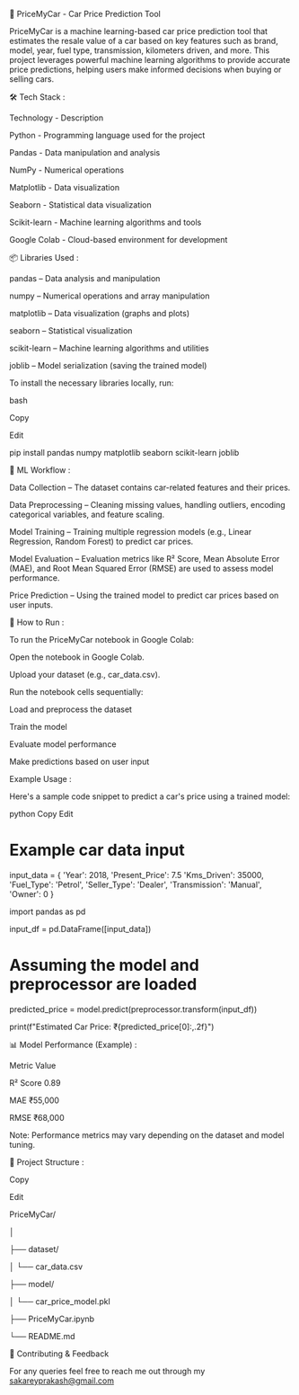 🚗 PriceMyCar - Car Price Prediction Tool

PriceMyCar is a machine learning-based car price prediction tool that estimates the resale value of a car based on key features such as brand, model, year, fuel type, transmission, kilometers driven, and more. This project leverages powerful machine learning algorithms to provide accurate price predictions, helping users make informed decisions when buying or selling cars.

🛠️ Tech Stack :

Technology        -           Description

Python	          -           Programming language used for the project

Pandas	          -           Data manipulation and analysis

NumPy	          -           Numerical operations

Matplotlib	      -           Data visualization

Seaborn           -           Statistical data visualization

Scikit-learn      -           Machine learning algorithms and tools

Google Colab      -           Cloud-based environment for development


📦 Libraries Used :

pandas       –  Data analysis and manipulation

numpy        –  Numerical operations and array manipulation

matplotlib   –  Data visualization (graphs and plots)

seaborn      –  Statistical visualization

scikit-learn – Machine learning algorithms and utilities

joblib       – Model serialization (saving the trained model) 


To install the necessary libraries locally, run:

bash

Copy

Edit

pip install pandas numpy matplotlib seaborn scikit-learn joblib


🧠 ML Workflow :

Data Collection     –  The dataset contains car-related features and their prices.

Data Preprocessing  – Cleaning missing values, handling outliers, encoding categorical variables, and feature scaling.

Model Training      – Training multiple regression models (e.g., Linear Regression, Random Forest) to predict car prices.

Model Evaluation    – Evaluation metrics like R² Score, Mean Absolute Error (MAE), and Root Mean Squared Error (RMSE) are used to assess model performance.

Price Prediction    – Using the trained model to predict car prices based on user inputs.

🚀 How to Run :

To run the PriceMyCar notebook in Google Colab:

Open the notebook in Google Colab.

Upload your dataset (e.g., car_data.csv).

Run the notebook cells sequentially:

Load and preprocess the dataset

Train the model

Evaluate model performance

Make predictions based on user input

Example Usage :

Here's a sample code snippet to predict a car's price using a trained model:

python
Copy
Edit
# Example car data input
input_data = {
    'Year': 2018,
    'Present_Price': 7.5
    'Kms_Driven': 35000,
    'Fuel_Type': 'Petrol',
    'Seller_Type': 'Dealer',
    'Transmission': 'Manual',
    'Owner': 0
}

import pandas as pd

input_df = pd.DataFrame([input_data])

# Assuming the model and preprocessor are loaded

predicted_price = model.predict(preprocessor.transform(input_df))

print(f"Estimated Car Price: ₹{predicted_price[0]:,.2f}")

📊 Model Performance (Example) :

Metric	Value

R² Score	0.89

MAE	₹55,000

RMSE	₹68,000

Note: Performance metrics may vary depending on the dataset and model tuning.

📂 Project Structure :

Copy

Edit

PriceMyCar/

│

├── dataset/

│   └── car_data.csv

├── model/

│   └── car_price_model.pkl

├── PriceMyCar.ipynb

└── README.md

📝 Contributing & Feedback

For any queries feel free to reach me out through my sakareyprakash@gmail.com



